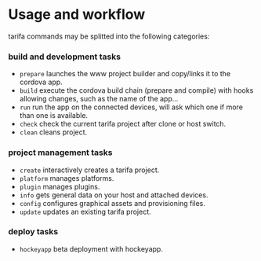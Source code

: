 # Usage and workflow

tarifa commands may be splitted into the following categories:

### build and development tasks

* `prepare` launches the www project builder and copy/links it to the cordova app.
* `build` execute the cordova build chain (prepare and compile) with hooks allowing
changes, such as the name of the app...
* `run` run the app on the connected devices, will ask which one if more than
one is available.
* `check` check the current tarifa project after clone or host switch.
* `clean` cleans project.

### project management tasks

* `create` interactively creates a tarifa project.
* `platform` manages platforms.
* `plugin` manages plugins.
* `info` gets general data on your host and attached devices.
* `config` configures graphical assets and provisioning files.
* `update` updates an existing tarifa project.

### deploy tasks

* `hockeyapp` beta deployment with hockeyapp.
